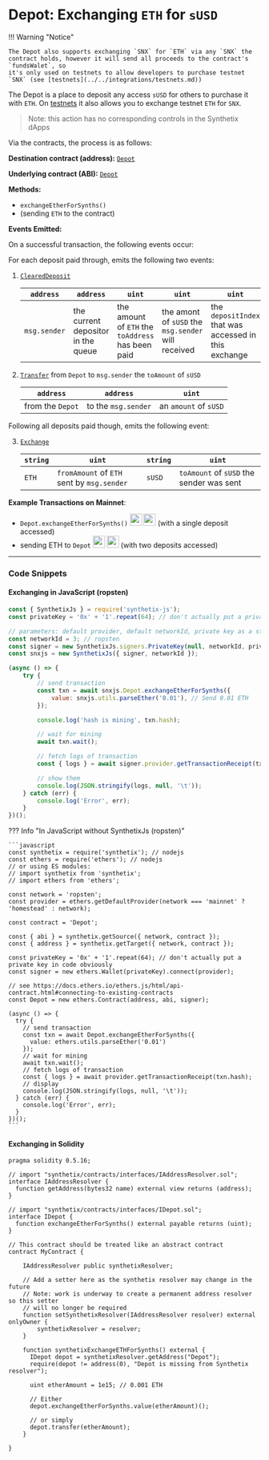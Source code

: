 # Depot: Exchanging `ETH` for `sUSD`

!!! Warning "Notice"

    The Depot also supports exchanging `SNX` for `ETH` via any `SNX` the contract holds, however it will send all proceeds to the contract's `fundsWalet`, so
    it's only used on testnets to allow developers to purchase testnet `SNX` (see [testnets](../../integrations/testnets.md))

The Depot is a place to deposit any access `sUSD` for others to purchase it with `ETH`. On [testnets](../../integrations/testnets.md) it also allows you to exchange testnet `ETH` for `SNX`.

> Note: this action has no corresponding controls in the Synthetix dApps

Via the contracts, the process is as follows:

**Destination contract (address):** [`Depot`](https://contracts.synthetix.io/Depot)

**Underlying contract (ABI):** [`Depot`](https://contracts.synthetix.io/Depot)

**Methods:**

- `exchangeEtherForSynths()`
- (sending `ETH` to the contract)

**Events Emitted:**

On a successful transaction, the following events occur:

For each deposit paid through, emits the following two events:

1.  [`ClearedDeposit`](../../Depot#cleareddeposit)

    | `address`    | `address`                          | `uint`                                            | `uint`                                             | `uint`                                                |
    | ------------ | ---------------------------------- | ------------------------------------------------- | -------------------------------------------------- | ----------------------------------------------------- |
    | `msg.sender` | the current depositor in the queue | the amount of `ETH` the `toAddress` has been paid | the amont of `sUSD` the `msg.sender` will received | the `depositIndex` that was accessed in this exchange |

2.  [`Transfer`](../../ExternStateToken#transfer) from `Depot` to `msg.sender` the `toAmount` of `sUSD`

    | `address`        | `address`           | `uint`                |
    | ---------------- | ------------------- | --------------------- |
    | from the `Depot` | to the `msg.sender` | an `amount` of `sUSD` |

Following all deposits paid though, emits the following event:

3.  [`Exchange`](../../Depot#exchange)

    | `string` | `uint`                                     | `string` | `uint`                                   |
    | -------- | ------------------------------------------ | -------- | ---------------------------------------- |
    | `ETH`    | `fromAmount` of `ETH` sent by `msg.sender` | `sUSD`   | `toAmount` of `sUSD` the sender was sent |

**Example Transactions on Mainnet**:

- `Depot.exchangeEtherForSynths()` <a target=_blank href="https://dashboard.tenderly.dev/tx/main/0x37b921d27fe21f9a97f3c059b54fb81ba8c0297b14d2577a84d8237121c59ff9/logs"><img src="https://tenderly.dev/icons/icon-48x48.png" width=24 /></a> <a target=_blank href="https://etherscan.io/tx/0x37b921d27fe21f9a97f3c059b54fb81ba8c0297b14d2577a84d8237121c59ff9#eventlog"><img src="https://etherscan.io/images/favicon2.ico" width=24 /></a> (with a single deposit accessed)
- sending ETH to `Depot` <a target=_blank href="https://dashboard.tenderly.dev/tx/main/0xf92bbafd873463d2880d5e6beab2bc46a10d6f6ceea417e235a3ef7828766c79/logs"><img src="https://tenderly.dev/icons/icon-48x48.png" width=24 /></a> <a target=_blank href="https://etherscan.io/tx/0xf92bbafd873463d2880d5e6beab2bc46a10d6f6ceea417e235a3ef7828766c79#eventlog"><img src="https://etherscan.io/images/favicon2.ico" width=24 /></a> (with two deposits accessed)

---

### Code Snippets

#### Exchanging in JavaScript (ropsten)

```javascript
const { SynthetixJs } = require('synthetix-js');
const privateKey = '0x' + '1'.repeat(64); // don't actually put a private key in code obviously

// parameters: default provider, default networkId, private key as a string
const networkId = 3; // ropsten
const signer = new SynthetixJs.signers.PrivateKey(null, networkId, privateKey);
const snxjs = new SynthetixJs({ signer, networkId });

(async () => {
	try {
		// send transaction
		const txn = await snxjs.Depot.exchangeEtherForSynths({
			value: snxjs.utils.parseEther('0.01'), // Send 0.01 ETH
		});

		console.log('hash is mining', txn.hash);

		// wait for mining
		await txn.wait();

		// fetch logs of transaction
		const { logs } = await signer.provider.getTransactionReceipt(txn.hash);

		// show them
		console.log(JSON.stringify(logs, null, '\t'));
	} catch (err) {
		console.log('Error', err);
	}
})();
```

??? Info "In JavaScript without SynthetixJs (ropsten)"

    ```javascript
    const synthetix = require('synthetix'); // nodejs
    const ethers = require('ethers'); // nodejs
    // or using ES modules:
    // import synthetix from 'synthetix';
    // import ethers from 'ethers';

    const network = 'ropsten';
    const provider = ethers.getDefaultProvider(network === 'mainnet' ? 'homestead' : network);

    const contract = 'Depot';

    const { abi } = synthetix.getSource({ network, contract });
    const { address } = synthetix.getTarget({ network, contract });

    const privateKey = '0x' + '1'.repeat(64); // don't actually put a private key in code obviously
    const signer = new ethers.Wallet(privateKey).connect(provider);

    // see https://docs.ethers.io/ethers.js/html/api-contract.html#connecting-to-existing-contracts
    const Depot = new ethers.Contract(address, abi, signer);

    (async () => {
      try {
        // send transaction
        const txn = await Depot.exchangeEtherForSynths({
          value: ethers.utils.parseEther('0.01')
        });
        // wait for mining
        await txn.wait();
        // fetch logs of transaction
        const { logs } = await provider.getTransactionReceipt(txn.hash);
        // display
        console.log(JSON.stringify(logs, null, '\t'));
      } catch (err) {
        console.log('Error', err);
      }
    })();
    ```

#### Exchanging in Solidity

```solidity
pragma solidity 0.5.16;

// import "synthetix/contracts/interfaces/IAddressResolver.sol";
interface IAddressResolver {
  function getAddress(bytes32 name) external view returns (address);
}

// import "synthetix/contracts/interfaces/IDepot.sol";
interface IDepot {
  function exchangeEtherForSynths() external payable returns (uint);
}

// This contract should be treated like an abstract contract
contract MyContract {

    IAddressResolver public synthetixResolver;

    // Add a setter here as the synthetix resolver may change in the future
    // Note: work is underway to create a permanent address resolver so this setter
    // will no longer be required
    function setSynthetixResolver(IAddressResolver resolver) external onlyOwner {
        synthetixResolver = resolver;
    }

    function synthetixExchangeETHForSynths() external {
      IDepot depot = synthetixResolver.getAddress("Depot");
      require(depot != address(0), "Depot is missing from Synthetix resolver");

      uint etherAmount = 1e15; // 0.001 ETH

      // Either
      depot.exchangeEtherForSynths.value(etherAmount)();

      // or simply
      depot.transfer(etherAmount);
    }

}
```

